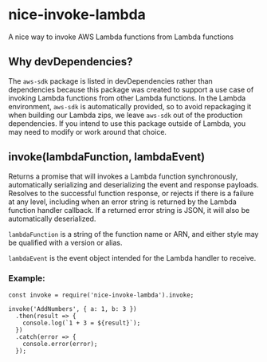 # nice-invoke-lambda

A nice way to invoke AWS Lambda functions from Lambda functions

## Why devDependencies?

The `aws-sdk` package is listed in devDependencies rather than dependencies
because this package was created to support a use case of invoking Lambda
functions from other Lambda functions. In the Lambda environment, `aws-sdk` is
automatically provided, so to avoid repackaging it when building our Lambda
zips, we leave `aws-sdk` out of the production dependencies. If you intend
to use this package outside of Lambda, you may need to modify or work
around that choice.

## invoke(lambdaFunction, lambdaEvent)

Returns a promise that will invokes a Lambda function synchronously,
automatically serializing and deserializing the event and response payloads.
Resolves to the successful function response, or rejects if there is a failure
at any level, including when an error string is returned by the Lambda function
handler callback. If a returned error string is JSON, it will also be
automatically deserialized.

`lambdaFunction` is a string of the function name or ARN, and either style
may be qualified with a version or alias.

`lambdaEvent` is the event object intended for the Lambda handler to receive.

### Example:
```
const invoke = require('nice-invoke-lambda').invoke;

invoke('AddNumbers', { a: 1, b: 3 })
  .then(result => {
    console.log(`1 + 3 = ${result}`);
  })
  .catch(error => {
    console.error(error);
  });
```


